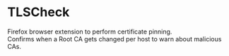 # TLSCheck
Firefox browser extension to perform certificate pinning.  
Confirms when a Root CA gets changed per host to warn about malicious CAs.
